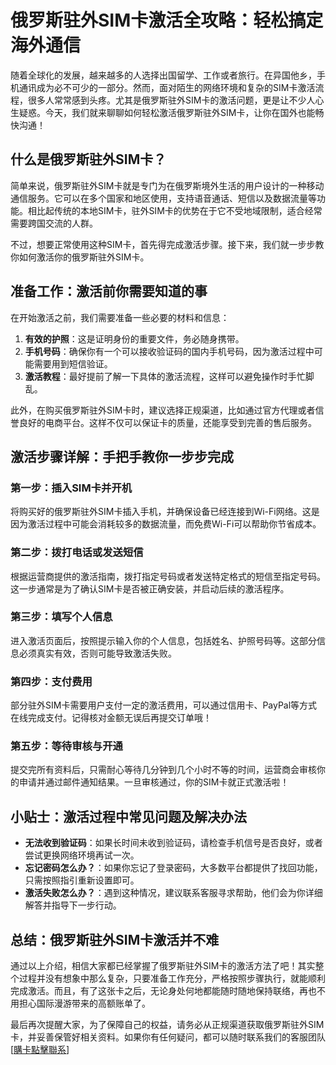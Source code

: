 # 俄罗斯驻外SIM卡激活全攻略：轻松搞定海外通信

随着全球化的发展，越来越多的人选择出国留学、工作或者旅行。在异国他乡，手机通讯成为必不可少的一部分。然而，面对陌生的网络环境和复杂的SIM卡激活流程，很多人常常感到头疼。尤其是俄罗斯驻外SIM卡的激活问题，更是让不少人心生疑惑。今天，我们就来聊聊如何轻松激活俄罗斯驻外SIM卡，让你在国外也能畅快沟通！

## 什么是俄罗斯驻外SIM卡？

简单来说，俄罗斯驻外SIM卡就是专门为在俄罗斯境外生活的用户设计的一种移动通信服务。它可以在多个国家和地区使用，支持语音通话、短信以及数据流量等功能。相比起传统的本地SIM卡，驻外SIM卡的优势在于它不受地域限制，适合经常需要跨国交流的人群。

不过，想要正常使用这种SIM卡，首先得完成激活步骤。接下来，我们就一步步教你如何激活你的俄罗斯驻外SIM卡。

## 准备工作：激活前你需要知道的事

在开始激活之前，我们需要准备一些必要的材料和信息：

1. **有效的护照**：这是证明身份的重要文件，务必随身携带。
2. **手机号码**：确保你有一个可以接收验证码的国内手机号码，因为激活过程中可能需要用到短信验证。
3. **激活教程**：最好提前了解一下具体的激活流程，这样可以避免操作时手忙脚乱。

此外，在购买俄罗斯驻外SIM卡时，建议选择正规渠道，比如通过官方代理或者信誉良好的电商平台。这样不仅可以保证卡的质量，还能享受到完善的售后服务。

## 激活步骤详解：手把手教你一步步完成

### 第一步：插入SIM卡并开机
将购买好的俄罗斯驻外SIM卡插入手机，并确保设备已经连接到Wi-Fi网络。这是因为激活过程中可能会消耗较多的数据流量，而免费Wi-Fi可以帮助你节省成本。

### 第二步：拨打电话或发送短信
根据运营商提供的激活指南，拨打指定号码或者发送特定格式的短信至指定号码。这一步通常是为了确认SIM卡是否被正确安装，并启动后续的激活程序。

### 第三步：填写个人信息
进入激活页面后，按照提示输入你的个人信息，包括姓名、护照号码等。这部分信息必须真实有效，否则可能导致激活失败。

### 第四步：支付费用
部分驻外SIM卡需要用户支付一定的激活费用，可以通过信用卡、PayPal等方式在线完成支付。记得核对金额无误后再提交订单哦！

### 第五步：等待审核与开通
提交完所有资料后，只需耐心等待几分钟到几个小时不等的时间，运营商会审核你的申请并通过邮件通知结果。一旦审核通过，你的SIM卡就正式激活啦！

## 小贴士：激活过程中常见问题及解决办法

- **无法收到验证码**：如果长时间未收到验证码，请检查手机信号是否良好，或者尝试更换网络环境再试一次。
- **忘记密码怎么办？**：如果你忘记了登录密码，大多数平台都提供了找回功能，只需按照指引重新设置即可。
- **激活失败怎么办？**：遇到这种情况，建议联系客服寻求帮助，他们会为你详细解答并指导下一步行动。

## 总结：俄罗斯驻外SIM卡激活并不难

通过以上介绍，相信大家都已经掌握了俄罗斯驻外SIM卡的激活方法了吧！其实整个过程并没有想象中那么复杂，只要准备工作充分，严格按照步骤执行，就能顺利完成激活。而且，有了这张卡之后，无论身处何地都能随时随地保持联络，再也不用担心国际漫游带来的高额账单了。

最后再次提醒大家，为了保障自己的权益，请务必从正规渠道获取俄罗斯驻外SIM卡，并妥善保管好相关资料。如果你有任何疑问，都可以随时联系我们的客服团队[[購卡點擊聯系](https://t.me/s/esim1088)]